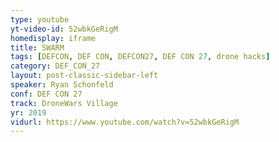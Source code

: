 ```yaml
---
type: youtube
yt-video-id: 52wbkGeRigM
homedisplay: iframe
title: SWARM
tags: [DEFCON, DEF CON, DEFCON27, DEF CON 27, drone hacks]
category: DEF_CON_27
layout: post-classic-sidebar-left
speaker: Ryan Schonfeld
conf: DEF CON 27
track: DroneWars Village
yr: 2019
vidurl: https://www.youtube.com/watch?v=52wbkGeRigM
---
```

